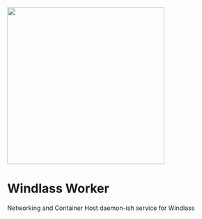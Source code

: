 <img src="https://github.com/UCCNetsoc/wiki/raw/master/assets/logo-service-windlass.svg" width="360" />

# Windlass Worker
Networking and Container Host daemon-ish service for Windlass
